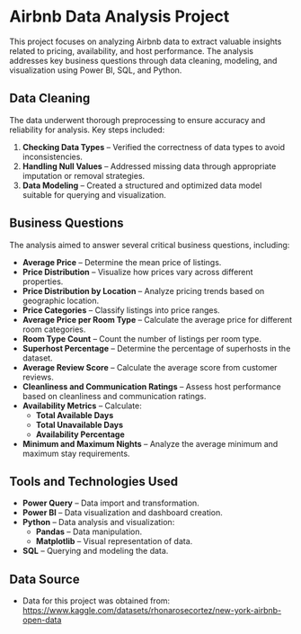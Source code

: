 # Airbnb Data Analysis Project

This project focuses on analyzing Airbnb data to extract valuable insights related to pricing, availability, and host performance. The analysis addresses key business questions through data cleaning, modeling, and visualization using Power BI, SQL, and Python.

## Data Cleaning

The data underwent thorough preprocessing to ensure accuracy and reliability for analysis. Key steps included:
1. **Checking Data Types** – Verified the correctness of data types to avoid inconsistencies.
2. **Handling Null Values** – Addressed missing data through appropriate imputation or removal strategies.
3. **Data Modeling** – Created a structured and optimized data model suitable for querying and visualization.

## Business Questions

The analysis aimed to answer several critical business questions, including:
- **Average Price** – Determine the mean price of listings.
- **Price Distribution** – Visualize how prices vary across different properties.
- **Price Distribution by Location** – Analyze pricing trends based on geographic location.
- **Price Categories** – Classify listings into price ranges.
- **Average Price per Room Type** – Calculate the average price for different room categories.
- **Room Type Count** – Count the number of listings per room type.
- **Superhost Percentage** – Determine the percentage of superhosts in the dataset.
- **Average Review Score** – Calculate the average score from customer reviews.
- **Cleanliness and Communication Ratings** – Assess host performance based on cleanliness and communication ratings.
- **Availability Metrics** – Calculate:
  - **Total Available Days**
  - **Total Unavailable Days**
  - **Availability Percentage**
- **Minimum and Maximum Nights** – Analyze the average minimum and maximum stay requirements.

## Tools and Technologies Used

- **Power Query** – Data import and transformation.
- **Power BI** – Data visualization and dashboard creation.
- **Python** – Data analysis and visualization:
  - **Pandas** – Data manipulation.
  - **Matplotlib** – Visual representation of data.
- **SQL** – Querying and modeling the data.

## Data Source
- Data for this project was obtained from: https://www.kaggle.com/datasets/rhonarosecortez/new-york-airbnb-open-data 
